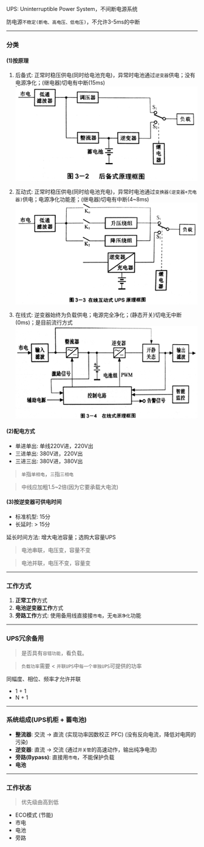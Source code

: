 UPS: Uninterruptible Power System，不间断电源系统

防电源`不稳定(断电、高电压、低电压)`，不允许3-5ms的中断

___

### 分类

#### (1)按原理

1. 后备式: 正常时稳压供电(同时给电池充电)，异常时电池通过`逆变器`供电；没有电源净化；(继电器)切电有中断(15ms)
![](/assets/houbeishi_ups.jpg)

2. 互动式: 正常时稳压供电(同时给电池充电)，异常时电池通过`变换器(逆变器+充电器)`供电；电源净化功能差；(继电器)切电有中断(4~8ms)
![](/assets/hudongshi_ups.jpg)

3. 在线式: 逆变器始终为负载供电；电源完全净化；(静态开关)切电无中断(0ms)；是目前流行方式
![](/assets/zaixianshi_ups.jpg)

#### (2)配电方式

* 单进单出: 单线220V进，220V出
* 三进单出: 380V进，220V出
* 三进三出: 380V进，380V出

> `单`指`单相电`，`三`指`三相电`

> 中线应加粗1.5~2倍(因为它要承载大电流)

#### (3)按逆变器可供电时间

* 标准机型: 15分
* 长延时: > 15分

延长时间方法: 增大电池容量；选购大容量UPS

> 电池串联，电压变，容量不变

> 电池并联，电压不变，容量变

___

### 工作方式

1. **正常工作**方式
2. **电池逆变器工作**方式
3. **旁路工作**方式: 使用备用线直接接`市电`，无`电源净化`功能

___

### UPS冗余备用

> 是否具有`容错功能`，看负载。

> `负载功率`需要 < `并联UPS`中`每一个单独UPS`可提供的功率

同幅度、相位、频率才允许并联

* 1 + 1
* N + 1

___

### 系统组成(UPS机柜 + 蓄电池)

* **整流器**: 交流 -> 直流 (实现功率因数校正 PFC) (没有反向电流，降低对电网的污染)
* **逆变器**: 直流 -> 交流 (通过`开关管`的高速动作，输出纯净电流)
* **旁路(Bypass)**: 直接用`市电`，不能保护负载
* **电池**

___

### 工作状态

> 优先级由高到低

* ECO模式 (节能)
* 市电
* 电池
* 旁路